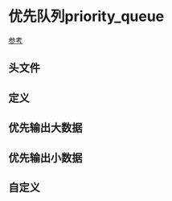 # 优先队列priority_queue

[参考](https://blog.csdn.net/xiaoquantouer/article/details/52015928)

## 头文件

## 定义

## 优先输出大数据

## 优先输出小数据

## 自定义
